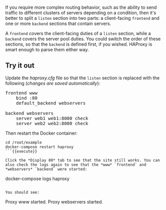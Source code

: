 If you require more complex routing behavior, such as the ability to send traffic to different clusters of servers depending on a condition, then it's better to split a `listen` section into two parts: a client-facing `frontend` and one or more `backend` sections that contain servers.

A `frontend` covers the client-facing duties of a `listen` section, while a `backend` covers the server pool duties. You could switch the order of these sections, so that the `backend` is defined first, if you wished. HAProxy is smart enough to parse them either way.

## Try it out

Update the *haproxy.cfg* file so that the `listen` section is replaced with the following (*changes are saved automatically*):

<pre class="file" data-target="clipboard">
frontend www 
    bind :80
    default_backend webservers

backend webservers
    server web1 web1:8000 check
    server web2 web2:8000 check
</pre>

Then restart the Docker container:

```
cd /root/example
docker-compose restart haproxy
```{{execute}}

Click the *Display 80* tab to see that the site still works. You can also check the logs again to see that the *www* `frontend` and *webservers* `backend` were started:

```
docker-compose logs haproxy
```{{execute}}

You should see:

```
Proxy www started.
Proxy webservers started.
```